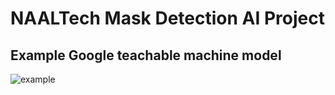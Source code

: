 # NAALTech Mask Detection AI Project

## Example Google teachable machine model
![example](https://i.imgur.com/Y4kekkE.png)

